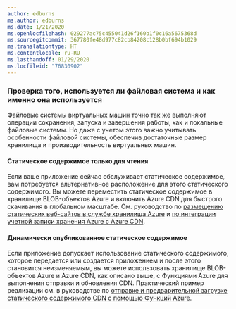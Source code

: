 ```yaml
---
author: edburns
ms.author: edburns
ms.date: 1/21/2020
ms.openlocfilehash: 029277ac75c455041d26f160b1f0c16a5675368d
ms.sourcegitcommit: 367780fe48d977c82cb84208c128b0bf694b1029
ms.translationtype: HT
ms.contentlocale: ru-RU
ms.lasthandoff: 01/29/2020
ms.locfileid: "76830902"
---
```

### <a name="validate-whether-and-how-the-file-system-is-used"></a>Проверка того, используется ли файловая система и как именно она используется

Файловые системы виртуальных машин точно так же выполняют операции сохранения, запуска и завершения работы, как и локальные файловые системы. Но даже с учетом этого важно учитывать особенности файловой системы, обеспечив достаточные размер хранилища и производительность виртуальных машин.

#### <a name="read-only-static-content"></a>Статическое содержимое только для чтения

Если ваше приложение сейчас обслуживает статическое содержимое, вам потребуется альтернативное расположение для этого статического содержимого. Вы можете переместить статическое содержимое в хранилище BLOB-объектов Azure и включить Azure CDN для быстрого скачивания в глобальном масштабе. См. руководство по [размещению статических веб-сайтов в службе хранилища Azure](/azure/storage/blobs/storage-blob-static-website) и [ по интеграции учетной записи хранения Azure с Azure CDN](/azure/cdn/cdn-create-a-storage-account-with-cdn).

#### <a name="dynamically-published-static-content"></a>Динамически опубликованное статическое содержимое

Если приложение допускает использование статического содержимого, которое передается или создается приложением и после этого становится неизменяемым, вы можете использовать хранилище BLOB-объектов Azure и Azure CDN, как описано выше, с Функциями Azure для выполнения отправки и обновления CDN. Практический пример реализации см. в руководстве по [отправке и предварительной загрузке статического содержимого CDN с помощью Функций Azure](https://github.com/Azure-Samples/functions-java-push-static-contents-to-cdn).
